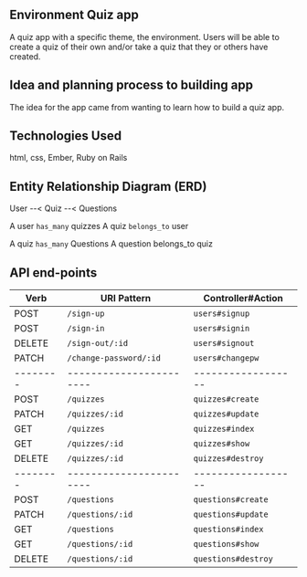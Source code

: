 ## Environment Quiz app

A quiz app with a specific theme, the environment. Users will be able to create a quiz of their own
and/or take a quiz that they or others have created.

## Idea and planning process to building app

The idea for the app came from wanting to learn how to build a quiz app. 

## Technologies Used

html, css, Ember, Ruby on Rails

## Entity Relationship Diagram (ERD)

User --< Quiz --< Questions

A user `has_many` quizzes
A quiz `belongs_to` user

A quiz `has_many` Questions
A question belongs_to quiz

## API end-points

| Verb   | URI Pattern            | Controller#Action  |
|--------|----------------------- |------------------  |
| POST   | `/sign-up`             | `users#signup`     |
| POST   | `/sign-in`             | `users#signin`     |
| DELETE | `/sign-out/:id`        | `users#signout`    |
| PATCH  | `/change-password/:id` | `users#changepw`   |
|--------|----------------------- |------------------  |
| POST   | `/quizzes`             | `quizzes#create`   |
| PATCH  | `/quizzes/:id`         | `quizzes#update`   |
| GET    | `/quizzes`             | `quizzes#index`    |
| GET    | `/quizzes/:id`         | `quizzes#show`     |
| DELETE | `/quizzes/:id`         | `quizzes#destroy`  |
|--------|----------------------- |------------------  |
| POST   | `/questions`           | `questions#create` |
| PATCH  | `/questions/:id`       | `questions#update` |
| GET    | `/questions`           | `questions#index`  |
| GET    | `/questions/:id`       | `questions#show`   |
| DELETE | `/questions/:id`       | `questions#destroy`|
